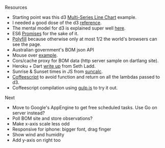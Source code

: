 Resources

* Starting point was this d3 [Multi-Series Line Chart](http://bl.ocks.org/mbostock/3884955) example.
* I needed a good dose of the d3 [reference](https://github.com/mbostock/d3/wiki/API-Reference).
* The mental model for d3 is explained super well [here](http://bost.ocks.org/mike/join/).
* ES6 [Promises](http://www.html5rocks.com/en/tutorials/es6/promises/) for the sake of it.
* [Polyfill](https://github.com/jakearchibald/es6-promise) because otherwise only at most 1/2 the world's browsers can see the page.
* Australian government's BOM json API
* Mouse over [example](http://bl.ocks.org/WillTurman/4631136).
* Cors/cache proxy for BOM data (http server sample on dartlang site).
* Heroku + Dart [write up](http://blog.sethladd.com/2012/08/running-dart-in-cloud-with-heroku.html) from Seth Ladd.
* Sunrise & Sunset times in JS from [suncalc](https://github.com/mourner/suncalc).
* [Coffeescript](http://coffeescript.org/) to avoid function and return on all the lambdas passed to d3.
* Coffeescript compilation using [gulp.js](http://gulpjs.com/) to try it out.

Next

* Move to Google's AppEngine to get free scheduled tasks. Use Go on server instead?
* Poll BOM site and store observations?
* Make x-axis scale less odd
* Responsive for iphone: bigger font, drag finger
* Show wind and humidity
* Add y-axis on right too